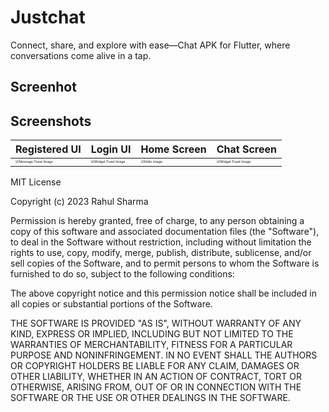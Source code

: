 # Justchat

Connect, share, and explore with ease—Chat APK for Flutter, where conversations come alive in a tap.

## Screenhot
## Screenshots

|     Registered UI      |Login UI                   |  Home Screen                | Chat Screen |
| ---------------------- | ------------------------- | ----------------------------|-------------|
| <img src="https://github.com/dev-rahul-0/Justchat/assets/114253454/5244f76f-0897-4f62-b014-e4d2dcdb9bd2" alt="Message Toast Image" style="zoom:33%;" /> | <img src="https://github.com/dev-rahul-0/Justchat/assets/114253454/b54691f6-286d-4325-986e-4d2d9200eea8" alt="Widget Toast Image" style="zoom:33%;" /> | <img src="https://github.com/dev-rahul-0/Justchat/assets/114253454/81f2ed92-f684-43b9-a420-cee0c107821a" alt="Hello image" style="zoom:33%;" /> |<img src="https://github.com/dev-rahul-0/Justchat/assets/114253454/fb6d3e77-183e-43d5-bd55-713d12c0b033" alt="Widget Toast Image" style="zoom:33%;" /> |

MIT License

Copyright (c) 2023 Rahul Sharma

Permission is hereby granted, free of charge, to any person obtaining a copy
of this software and associated documentation files (the "Software"), to deal
in the Software without restriction, including without limitation the rights
to use, copy, modify, merge, publish, distribute, sublicense, and/or sell
copies of the Software, and to permit persons to whom the Software is
furnished to do so, subject to the following conditions:

The above copyright notice and this permission notice shall be included in all
copies or substantial portions of the Software.

THE SOFTWARE IS PROVIDED "AS IS", WITHOUT WARRANTY OF ANY KIND, EXPRESS OR
IMPLIED, INCLUDING BUT NOT LIMITED TO THE WARRANTIES OF MERCHANTABILITY,
FITNESS FOR A PARTICULAR PURPOSE AND NONINFRINGEMENT. IN NO EVENT SHALL THE
AUTHORS OR COPYRIGHT HOLDERS BE LIABLE FOR ANY CLAIM, DAMAGES OR OTHER
LIABILITY, WHETHER IN AN ACTION OF CONTRACT, TORT OR OTHERWISE, ARISING FROM,
OUT OF OR IN CONNECTION WITH THE SOFTWARE OR THE USE OR OTHER DEALINGS IN THE
SOFTWARE.
